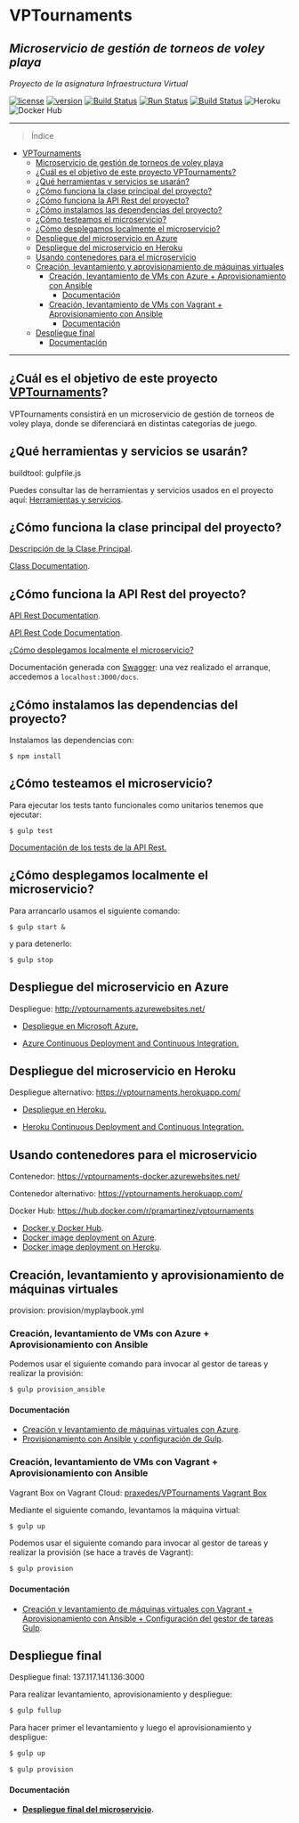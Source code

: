 # VPTournaments
## *Microservicio de gestión de torneos de voley playa*

*Proyecto de la asignatura Infraestructura Virtual*

[![license](https://img.shields.io/badge/license-GPLv3-brightgreen)](https://www.gnu.org/licenses/gpl-3.0.html)   [![version](https://img.shields.io/badge/version-v6.0.0-blue)](https://github.com/pramartinez/IV_project) [![Build Status](https://travis-ci.org/pramartinez/IV_project.svg?branch=master)](https://travis-ci.org/pramartinez/IV_project) [![Run Status](https://api.shippable.com/projects/5d9a289f029be100073e11e9/badge?branch=master)]() [![Build Status](https://dev.azure.com/pramtnez/VPTournaments/_apis/build/status/pramartinez.IV_project?branchName=master)](https://dev.azure.com/pramtnez/VPTournaments/_build/latest?definitionId=1&branchName=master) <!--[![Coverage Status](https://coveralls.io/repos/github/pramartinez/IV_project/badge.svg?branch=master)](https://coveralls.io/github/pramartinez/IV_project?branch=master)--> ![Heroku](https://pyheroku-badge.herokuapp.com/?app=vptournaments&style=plastic) ![Docker Hub](https://dockeri.co/image/pramartinez/vptournaments) 



___________________________________

> Índice

<!--ts-->
- [VPTournaments](#vptournaments)
  - [Microservicio de gestión de torneos de voley playa](#microservicio-de-gesti%c3%b3n-de-torneos-de-voley-playa)
  - [¿Cuál es el objetivo de este proyecto VPTournaments?](#%c2%bfcu%c3%a1l-es-el-objetivo-de-este-proyecto-vptournaments)
  - [¿Qué herramientas y servicios se usarán?](#%c2%bfqu%c3%a9-herramientas-y-servicios-se-usar%c3%a1n)
  - [¿Cómo funciona la clase principal del proyecto?](#%c2%bfc%c3%b3mo-funciona-la-clase-principal-del-proyecto)
  - [¿Cómo funciona la API Rest del proyecto?](#%c2%bfc%c3%b3mo-funciona-la-api-rest-del-proyecto)
  - [¿Cómo instalamos las dependencias del proyecto?](#%c2%bfc%c3%b3mo-instalamos-las-dependencias-del-proyecto)
  - [¿Cómo testeamos el microservicio?](#%c2%bfc%c3%b3mo-testeamos-el-microservicio)
  - [¿Cómo desplegamos localmente el microservicio?](#%c2%bfc%c3%b3mo-desplegamos-localmente-el-microservicio)
  - [Despliegue del microservicio en Azure](#despliegue-del-microservicio-en-azure)
  - [Despliegue del microservicio en Heroku](#despliegue-del-microservicio-en-heroku)
  - [Usando contenedores para el microservicio](#usando-contenedores-para-el-microservicio)
  - [Creación, levantamiento y aprovisionamiento de máquinas virtuales](#creaci%c3%b3n-levantamiento-y-aprovisionamiento-de-m%c3%a1quinas-virtuales)
    - [Creación, levantamiento de VMs con Azure + Aprovisionamiento con Ansible](#creaci%c3%b3n-levantamiento-de-vms-con-azure--aprovisionamiento-con-ansible)
      - [Documentación](#documentaci%c3%b3n)
    - [Creación, levantamiento de VMs con Vagrant + Aprovisionamiento con Ansible](#creaci%c3%b3n-levantamiento-de-vms-con-vagrant--aprovisionamiento-con-ansible)
      - [Documentación](#documentaci%c3%b3n-1)
  - [Despliegue final](#despliegue-final)
      - [Documentación](#documentaci%c3%b3n-2)
<!--te-->

__________________________________________


<a name="objetivo-de-este-proyecto"></a>

## ¿Cuál es el objetivo de este proyecto [VPTournaments](https://pramartinez.github.io/IV_project/descripcion_clase)?

VPTournaments consistirá en un microservicio de gestión de torneos de voley playa, donde se diferenciará en distintas categorías de juego.

<a name="herramientas-y-servicios"></a>

## ¿Qué herramientas y servicios se usarán?

buildtool: gulpfile.js

Puedes consultar las de herramientas y servicios usados en el proyecto aquí: [Herramientas y servicios](https://pramartinez.github.io/IV_project/tools_services). 


<a name="clase-principal-del-proyecto"></a>

## ¿Cómo funciona la clase principal del proyecto?

[Descripción de la Clase Principal](https://pramartinez.github.io/IV_project/descripcion_clase). 

[Class Documentation](https://pramartinez.github.io/IV_project/vpt-doc/mainClass.html).

<a name="API-proyecto"></a>

## ¿Cómo funciona la API Rest del proyecto?

[API Rest Documentation](https://pramartinez.github.io/IV_project/api_doc).

[API Rest Code Documentation](https://pramartinez.github.io/IV_project/api-doc/index.html).

[¿Cómo desplegamos localmente el microservicio?](#desplegamos-microservicio) 

Documentación generada con [Swagger](https://swagger.io/): una vez realizado el arranque, accedemos a ```localhost:3000/docs```.


<a name="instalamos-la-clase-del-proyecto"></a>  

## ¿Cómo instalamos las dependencias del proyecto?

Instalamos las dependencias con:

    $ npm install

<a name="testeamos"></a>  

## ¿Cómo testeamos el microservicio?

Para ejecutar los tests tanto funcionales como unitarios tenemos que ejecutar:

    $ gulp test

[Documentación de los tests de la API Rest.](https://pramartinez.github.io/IV_project/tests_funcionales_doc)

<a name="desplegamos-microservicio"></a>

## ¿Cómo desplegamos localmente el microservicio?

Para arrancarlo usamos el siguiente comando:

    $ gulp start &

y para detenerlo:

    $ gulp stop

## Despliegue del microservicio en Azure

<a name="desplegamos-azure"></a>

Despliegue: http://vptournaments.azurewebsites.net/

- [Despliegue en Microsoft Azure.](https://pramartinez.github.io/IV_project/azure_deployment)

- [Azure Continuous Deployment and Continuous Integration.](https://pramartinez.github.io/IV_project/azure_continuous_deploy)


## Despliegue del microservicio en Heroku

<a name="desplegamos-heroku"></a>

Despliegue alternativo: https://vptournaments.herokuapp.com/

- [Despliegue en Heroku.](https://pramartinez.github.io/IV_project/heroku_deployment)
  
- [Heroku Continuous Deployment and Continuous Integration.](https://pramartinez.github.io/IV_project/heroku_continuous_deploy)


## Usando contenedores para el microservicio

<a name="docker"></a>

Contenedor: https://vptournaments-docker.azurewebsites.net/

Contenedor alternativo: https://vptournaments.herokuapp.com/

Docker Hub: https://hub.docker.com/r/pramartinez/vptournaments

- [Docker y Docker Hub](https://pramartinez.github.io/IV_project/docker_steps).  
- [Docker image deployment on Azure](https://pramartinez.github.io/IV_project/docker_azure). 
- [Docker image deployment on Heroku](https://pramartinez.github.io/IV_project/docker_heroku).

## Creación, levantamiento y aprovisionamiento de máquinas virtuales

provision: provision/myplaybook.yml

### Creación, levantamiento de VMs con Azure + Aprovisionamiento con Ansible

Podemos usar el siguiente comando para invocar al gestor de tareas y realizar la provisión:

```bash
$ gulp provision_ansible
```

#### Documentación  
- [Creación y levantamiento de máquinas virtuales con Azure](https://pramartinez.github.io/IV_project/vm_creation).   
- [Provisionamiento con Ansible y configuración de Gulp](https://pramartinez.github.io/IV_project/ansible_doc).  

### Creación, levantamiento de VMs con Vagrant + Aprovisionamiento con Ansible

Vagrant Box on Vagrant Cloud: [praxedes/VPTournaments Vagrant Box](https://app.vagrantup.com/praxedes/boxes/VPTournaments)

Mediante el siguiente comando, levantamos la máquina virtual:

```bash
$ gulp up
```

Podemos usar el siguiente comando para invocar al gestor de tareas y realizar la provisión (se hace a través de Vagrant):

```bash
$ gulp provision
```

#### Documentación
- [Creación y levantamiento de máquinas virtuales con Vagrant + Aprovisionamiento con Ansible + Configuración del gestor de tareas Gulp](https://pramartinez.github.io/IV_project/vagrant_doc).   


## Despliegue final

Despliegue final: 137.117.141.136:3000

Para realizar levantamiento, aprovisionamiento y despliegue:

```bash
$ gulp fullup
```

Para hacer primer el levantamiento y luego el aprovisionamiento y despligue:

```bash
$ gulp up
```

```bash
$ gulp provision
```

#### Documentación
- **[Despliegue final del microservicio](https://pramartinez.github.io/IV_project/despliegue_final).**   




